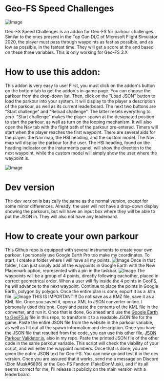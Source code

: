 # Geo-FS Speed Challenges

![Image](https://cdn.discordapp.com/attachments/771661854619205642/992752500048412722/unknown.png)

Geo-FS Speed Challenges is an addon for Geo-FS for parkour challenges. Similar to the ones present in the Top Gun DLC of Microsoft Flight Simulator 2020, the player must pass through waypoints as fast as possible, and as low as possible, in the fastest time. They will get a score at the end based on these three variables. This is only working for Geo-FS 3.X

# **How to use this addon:**

This addon is very easy to use! 
First, you must click on the addon's button on the bottom tab to get the addon's in-game page. You can choose the parkour from the drop-down list. Then, click on the "Load JSON" button to load the parkour into your system. It will display to the player a description of the parkour, as well as its current leaderboard. The next two buttons are "Start challenge" and "Reload challenge". The latter resets everything to zero. "Start challenge" makes the player spawn at the designated position to start the parkour, as well as turn on the looping mechanism. It will also open the Nav tab with the flight path of the parkour pre-entered. 
Timers will start when the player reaches the first waypoint. 
There are several aids for the player: the Nav map, the HSI heading, and the custom model.
The Nav map will display the parkour for the user. The HSI heading, found on the heading indicator on the insturments panel, will show the direction to the next waypoint, while the custom model will simply show the user where the waypoint is.

![Image](https://cdn.discordapp.com/attachments/771661854619205642/992815434250330212/unknown.png)

# **Dev version**

The dev version is basically the same as the normal version, except for some minor differences. Already, the user will not have a drop-down display showing the parkours, but will have an input box where they will be able to put the JSON in. They will also not have any leaderoard.

# **How to create your own parkour**
This Github repo is equipped with several instruments to create your own parkour. I personally use Google Earth Pro too make my coordinates. To start, I create a folder where I will have all my points.
![Image](https://cdn.discordapp.com/attachments/771661854619205642/992840072573497454/unknown.png)
Once in that folder, I can just simply add all the waypoints in Google Earth with the New Placemark option, represented with a pin in the taskbar. 
![Image](https://cdn.discordapp.com/attachments/771661854619205642/992840802545963110/unknown.png)
The waypoints will be a group of 4 points, directly following eachother, placed in correct geometrical order. When a user will fly inside the 4 points in GeoFS, he will advance to the next waypoint.   Continue to place the points in Google Earth, polygon by polygon. Once the entire plan is done, export it as a .klm file. 
![Image](https://cdn.discordapp.com/attachments/771661854619205642/993059359460446259/unknown.png)
THIS IS IMPORTANT!!! Do not save as a KMZ file, save it as a KML file. Once you saved it, open a XML to JSON converter online. I personally used [this one](https://www.utilities-online.info/xmltojson). Copy and paste the contents of the KML file in the converter, and run it. Once that is done, Go ahead and use the  [Google Earth to GeoFS.js](https://github.com/TotallyRealElonMusk/Geo-FS-Speed-Challenges/blob/main/dev-version/Google%20Earth%20to%20GeoFS.js) file in this repo, to transform it to a readable JSON file for the game. Paste the entire JSON file from the website in the parkour variable, as well as fill out all the spawn information and description. Once you have the JSON file that resulted from the code, you can use this other file, [JSON Parkour Validator.js](https://github.com/TotallyRealElonMusk/Geo-FS-Speed-Challenges/blob/main/dev-version/JSON%20Parkour%20Validator.js ), also in my repo. Paste the printed JSON file of the other code in the same parkour variable. This script will check the viability of your script, and will enter the waypoint numbers. 
Once that is done, you are given the entire JSON text for Geo-FS. You can now go and test it in the dev version. Once you are assured that it works, send me a message on Discord (Elon Musk#6896) or the Geo-FS Fandom (FakeElonMusk), and if its all seems correct for me, I'll release it publicly on the main version with a leaderboard.

